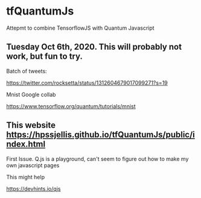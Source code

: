 # tfQuantumJs
Attepmt to combine TensorflowJS with Quantum Javascript



## Tuesday Oct 6th, 2020. This will probably not work, but fun to try.

Batch of tweets: 


https://twitter.com/rocksetta/status/1312604679017099271?s=19


Mnist Google collab

https://www.tensorflow.org/quantum/tutorials/mnist


## This website https://hpssjellis.github.io/tfQuantumJs/public/index.html  


First Issue. Q.js is a playground, can't seem to figure out how to make my own javascript pages

This might help

https://devhints.io/qjs

